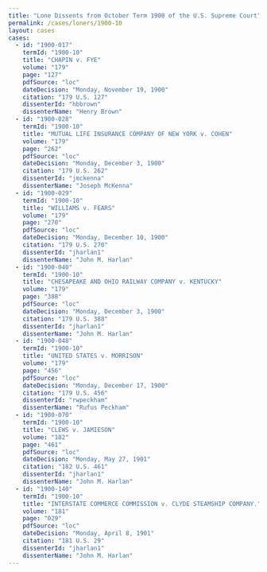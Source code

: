```yaml
---
title: "Lone Dissents from October Term 1900 of the U.S. Supreme Court"
permalink: /cases/loners/1900-10
layout: cases
cases:
  - id: "1900-017"
    termId: "1900-10"
    title: "CHAPIN v. FYE"
    volume: "179"
    page: "127"
    pdfSource: "loc"
    dateDecision: "Monday, November 19, 1900"
    citation: "179 U.S. 127"
    dissenterId: "hbbrown"
    dissenterName: "Henry Brown"
  - id: "1900-028"
    termId: "1900-10"
    title: "MUTUAL LIFE INSURANCE COMPANY OF NEW YORK v. COHEN"
    volume: "179"
    page: "262"
    pdfSource: "loc"
    dateDecision: "Monday, December 3, 1900"
    citation: "179 U.S. 262"
    dissenterId: "jmckenna"
    dissenterName: "Joseph McKenna"
  - id: "1900-029"
    termId: "1900-10"
    title: "WILLIAMS v. FEARS"
    volume: "179"
    page: "270"
    pdfSource: "loc"
    dateDecision: "Monday, December 10, 1900"
    citation: "179 U.S. 270"
    dissenterId: "jharlan1"
    dissenterName: "John M. Harlan"
  - id: "1900-040"
    termId: "1900-10"
    title: "CHESAPEAKE AND OHIO RAILWAY COMPANY v. KENTUCKY"
    volume: "179"
    page: "388"
    pdfSource: "loc"
    dateDecision: "Monday, December 3, 1900"
    citation: "179 U.S. 388"
    dissenterId: "jharlan1"
    dissenterName: "John M. Harlan"
  - id: "1900-048"
    termId: "1900-10"
    title: "UNITED STATES v. MORRISON"
    volume: "179"
    page: "456"
    pdfSource: "loc"
    dateDecision: "Monday, December 17, 1900"
    citation: "179 U.S. 456"
    dissenterId: "rwpeckham"
    dissenterName: "Rufus Peckham"
  - id: "1900-070"
    termId: "1900-10"
    title: "CLEWS v. JAMIESON"
    volume: "182"
    page: "461"
    pdfSource: "loc"
    dateDecision: "Monday, May 27, 1901"
    citation: "182 U.S. 461"
    dissenterId: "jharlan1"
    dissenterName: "John M. Harlan"
  - id: "1900-140"
    termId: "1900-10"
    title: "INTERSTATE COMMERCE COMMISSION v. CLYDE STEAMSHIP COMPANY."
    volume: "181"
    page: "029"
    pdfSource: "loc"
    dateDecision: "Monday, April 8, 1901"
    citation: "181 U.S. 29"
    dissenterId: "jharlan1"
    dissenterName: "John M. Harlan"
---
```

